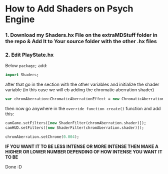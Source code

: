 # How to Add Shaders on Psych Engine

### 1. Download my Shaders.hx File on the extraMDStuff folder in the repo & Add It to Your source folder with the other .hx files

### 2. Edit PlayState.hx
Below `package;` add:

```haxe
import Shaders;
```
after that go in the section with the other variables and initialize the shader variable (in this case we will eb adding the chromatic aberration shader)

```haxe
var chromAberration:ChromaticAberrationEffect = new ChromaticAberrationEffect();
```

then now go anywhere in the `override function create()` function and add this:

```haxe
camGame.setFilters([new ShaderFilter(chromAberration.shader)]);
camHUD.setFilters([new ShaderFilter(chromAberration.shader)]);

chromAberration.setChrome(0.004);
```

**IF YOU WANT IT TO BE LESS INTENSE OR MORE INTENSE THEN MAKE A HIGHER OR LOWER NUMBER DEPENDING OF HOW INTENSE YOU WANT IT TO BE**

Done :D